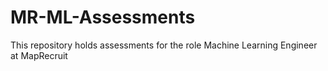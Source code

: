 # MR-ML-Assessments
This repository holds assessments for the role Machine Learning Engineer at MapRecruit
